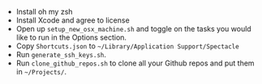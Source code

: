 - Install oh my zsh
- Install Xcode and agree to license
- Open up `setup_new_osx_machine.sh` and toggle on the tasks you would like to
  run in the Options section.
- Copy `Shortcuts.json` to `~/Library/Application Support/Spectacle`
- Run `generate_ssh_keys.sh`.
- Run `clone_github_repos.sh` to clone all your Github repos and put them in `~/Projects/`.
